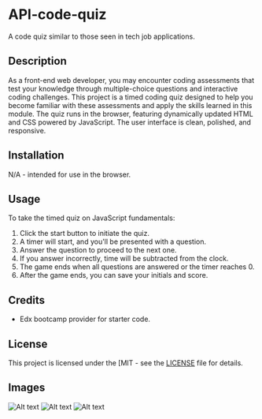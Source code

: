 # API-code-quiz
A code quiz similar to those seen in tech job applications.

## Description

As a front-end web developer, you may encounter coding assessments that test your knowledge through multiple-choice questions and interactive coding challenges. This project is a timed coding quiz designed to help you become familiar with these assessments and apply the skills learned in this module. The quiz runs in the browser, featuring dynamically updated HTML and CSS powered by JavaScript. The user interface is clean, polished, and responsive.

## Installation

N/A - intended for use in the browser.

## Usage

To take the timed quiz on JavaScript fundamentals:

1. Click the start button to initiate the quiz.
2. A timer will start, and you'll be presented with a question.
3. Answer the question to proceed to the next one.
4. If you answer incorrectly, time will be subtracted from the clock.
5. The game ends when all questions are answered or the timer reaches 0.
6. After the game ends, you can save your initials and score.

## Credits

- Edx bootcamp provider for starter code.

## License

This project is licensed under the [MIT - see the [LICENSE](LICENSE) file for details.

## Images
![Alt text](<Screenshot 2024-02-11 at 19.40.07.png>)
![Alt text](<Screenshot 2024-02-11 at 19.43.30.png>)
![Alt text](<Screenshot 2024-02-11 at 19.45.18.png>)
